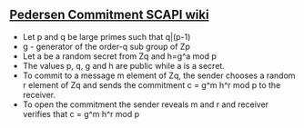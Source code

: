## [Pedersen Commitment SCAPI wiki](http://scapi.readthedocs.io/en/latest/interactive_layer/commitments.html)

* Let p and q be large primes such that q|(p-1)
* g - generator of the order-q sub group of Zp
* Let a be a random secret from Zq and h=g^a mod p
* The values p, q, g and h are public while a is a secret. 
* To commit to a message m element of Zq, the sender chooses a random r element of Zq and sends the commitment c = g^m h^r mod p to the receiver.
* To open the commitment the sender reveals m and r and receiver verifies that c = g^m h^r mod p
